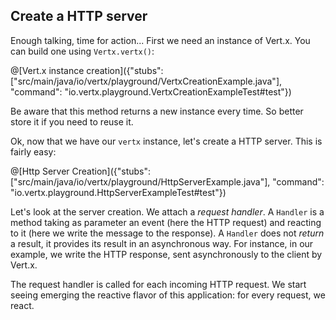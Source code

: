 ## Create a HTTP server

Enough talking, time for action... First we need an instance of Vert.x. You can build one using `Vertx.vertx()`:

@[Vert.x instance creation]({"stubs": ["src/main/java/io/vertx/playground/VertxCreationExample.java"], "command": "io.vertx.playground.VertxCreationExampleTest#test"})

Be aware that this method returns a new instance every time. So better store it if you need to reuse it. 

Ok, now that we have our `vertx` instance, let's create a HTTP server. This is fairly easy:

@[Http Server Creation]({"stubs": ["src/main/java/io/vertx/playground/HttpServerExample.java"], "command": "io.vertx.playground.HttpServerExampleTest#test"})

Let's look at the server creation. We attach a _request handler_. A `Handler` is a method taking as parameter an event
 (here the HTTP request) and reacting to it (here we write the message to the response). A `Handler` does not _return_ a result, it provides its result in an asynchronous way. For instance, in our example, we write the HTTP response, sent 
 asynchronously to the client by Vert.x.

The request handler is called for each incoming HTTP request. We start seeing emerging the reactive flavor of this application: for every request, we react. 



